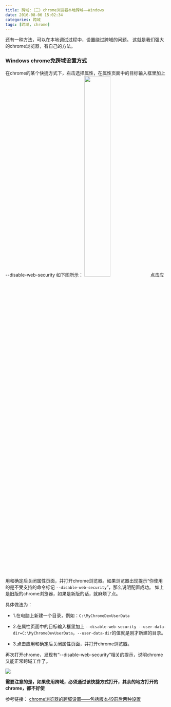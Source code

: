 ```yaml
---
title: 跨域:（三）chrome浏览器本地跨域——Windows
date: 2016-08-06 15:02:34
categories: 跨域
tags: [跨域, chrome]
---
```


还有一种方法，可以在本地调试过程中，设置绕过跨域的问题。
这就是我们强大的chrome浏览器，有自己的方法。
### Windows chrome免跨域设置方式
在chrome的某个快捷方式下，右击选择属性，在属性页面中的目标输入框里加上   --disable-web-security  如下图所示：
<img src="http://www.spasvo.com/ckfinder/userfiles/images/2016030450158588.jpg?_=5544572" alt="" style="width:40%">
点击应用和确定后关闭属性页面，并打开chrome浏览器。如果浏览器出现提示“你使用的是不受支持的命令标记 `--disable-web-security`”，那么说明配置成功。
如上是旧版的chrome浏览器，如果是新版的话，就麻烦了点。

具体做法为：

* 1.在电脑上新建一个目录，例如：`C:\MyChromeDevUserData`

* 2.在属性页面中的目标输入框里加上   `--disable-web-security --user-data-dir=C:\MyChromeDevUserData`，`--user-data-dir`的值就是刚才新建的目录。

* 3.点击应用和确定后关闭属性页面，并打开chrome浏览器。

再次打开chrome，发现有“--disable-web-security”相关的提示，说明chrome又能正常跨域工作了。

![](http://images2015.cnblogs.com/blog/510823/201605/510823-20160531053346149-820598861.png)

**需要注意的是，如果使用跨域，必须通过该快捷方式打开，其余的地方打开的chrome，都不好使**

参考链接：
[chrome浏览器的跨域设置——包括版本49前后两种设置](http://www.cnblogs.com/laden666666/p/5544572.html)